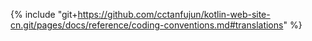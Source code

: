 {% include "git+https://github.com/cctanfujun/kotlin-web-site-cn.git/pages/docs/reference/coding-conventions.md#translations" %}
